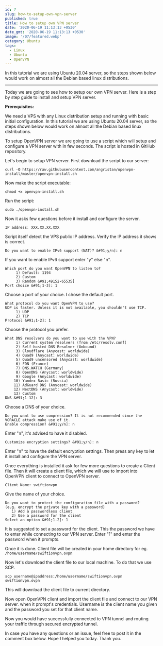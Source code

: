 ```yaml
---
id: 7
slug: how-to-setup-own-vpn-server
published: true
title: How to setup own VPN server
date: '2020-06-19 11:13:13 +0530'
date_gmt: '2020-06-19 11:13:13 +0530'
image: '/07/featured.webp'
category: Ubuntu
tags:
  - Linux
  - Ubuntu
  - OpenVPN
---
```


In this tutorial we are using Ubuntu 20.04 server, so the steps shown below would work on almost all the Debian based linux distributions.

---

Today we are going to see how to setup our own VPN server. Here is a step by step guide to install and setup VPN server.

**Prerequisites:**

We need a VPS with any Linux distribution setup and running with basic initial configuration. In this tutorial we are using Ubuntu 20.04 server, so the steps shown below would work on almost all the Debian based linux distributions.

To setup OpenVPN server we are going to use a script which will setup and configure a VPN server with in few seconds. The script is hosted in GitHub repository.

Let's begin to setup VPN server. First download the script to our server:

```
curl -O https://raw.githubusercontent.com/angristan/openvpn-install/master/openvpn-install.sh
```

Now make the script executable:

```
chmod +x openvpn-install.sh
```

Run the script:

```
sudo ./openvpn-install.sh
```

Now it asks few questions before it install and configure the server.

```
IP address: XXX.XX.XX.XXX
```

Script itself detect the VPS public IP address. Verify the IP address it shows is correct.

```
Do you want to enable IPv6 support (NAT)? &#91;y/n]: n
```

If you want to enable IPv6 support enter "y" else "n".

```
Which port do you want OpenVPN to listen to?
     1) Default: 1194
     2) Custom
     3) Random &#91;49152-65535]
Port choice &#91;1-3]: 1
```

Choose a port of your choice. I chose the default port.

```
What protocol do you want OpenVPN to use?
UDP is faster. Unless it is not available, you shouldn't use TCP.
     1) UDP
     2) TCP
Protocol &#91;1-2]: 1
```

Choose the protocol you prefer.

```
What DNS resolvers do you want to use with the VPN?
     1) Current system resolvers (from /etc/resolv.conf)
     2) Self-hosted DNS Resolver (Unbound)
     3) Cloudflare (Anycast: worldwide)
     4) Quad9 (Anycast: worldwide)
     5) Quad9 uncensored (Anycast: worldwide)
     6) FDN (France)
     7) DNS.WATCH (Germany)
     8) OpenDNS (Anycast: worldwide)
     9) Google (Anycast: worldwide)
    10) Yandex Basic (Russia)
    11) AdGuard DNS (Anycast: worldwide)
    12) NextDNS (Anycast: worldwide)
    13) Custom
DNS &#91;1-12]: 3
```

Choose a DNS of your choice.

```
Do you want to use compression? It is not recommended since the VORACLE attack make use of it.
Enable compression? &#91;y/n]: n
```

Enter "n", it's advised to have it disabled.

```
Customize encryption settings? &#91;y/n]: n
```

Enter "n" to have the default encryption settings. Then press any key to let it install and configure the VPN server.

Once everything is installed it ask for few more questions to create a Client file. Then it will create a client file, which we will use to import into OpenVPN client to connect to OpenVPN server.

```
Client Name: swiftionvpn
```

Give the name of your choice.

```
Do you want to protect the configuration file with a password?
(e.g. encrypt the private key with a password)
   1) Add a passwordless client
   2) Use a password for the client
Select an option &#91;1-2]: 1
```

It is suggested to set a password for the client. This the password we have to enter while connecting to our VPN server. Enter "1" and enter the password when it prompts.

Once it is done. Client file will be created in your home directory for eg. `/home/username/swiftionvpn.ovpn`

Now let's download the client file to our local machine. To do that we use SCP.

```
scp username@ipaddress:/home/username/swiftionvpn.ovpn swiftionvpn.ovpn
```

This will download the client file to current directory.

Now open OpenVPN client and import the client file and connect to our VPN server. when it prompt's credentials. Username is the client name you given and the password you set for that client name.

Now you would have successfully connected to VPN tunnel and routing your traffic through secured encrypted tunnel.

In case you have any questions or an issue, feel free to post it in the comment box below. Hope I helped you today. Thank you.
